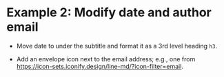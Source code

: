 # Example 2: Modify date and author email

- Move date to under the subtitle and format it as a 3rd level heading `h3`.

- Add an envelope icon next to the email address; e.g., one from <https://icon-sets.iconify.design/line-md/?icon-filter=email>.

